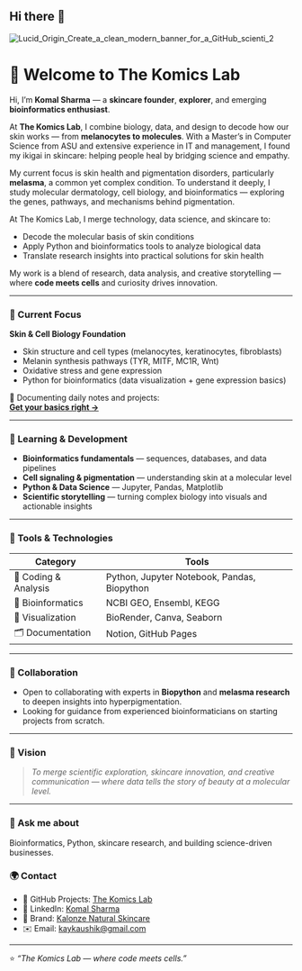 ## Hi there 👋
![Lucid_Origin_Create_a_clean_modern_banner_for_a_GitHub_scienti_2](https://github.com/user-attachments/assets/e0745f4a-87f3-42f4-844a-9d79fa5f664b)

# 🧬 Welcome to **The Komics Lab**

Hi, I’m **Komal Sharma** — a **skincare founder**, **explorer**, and emerging **bioinformatics enthusiast**.  

At **The Komics Lab**, I combine biology, data, and design to decode how our skin works — from **melanocytes to molecules**. With a Master’s in Computer Science from ASU and extensive experience in IT and management, I found my ikigai in skincare: helping people heal by bridging science and empathy.

My current focus is skin health and pigmentation disorders, particularly **melasma**, a common yet complex condition. To understand it deeply, I study molecular dermatology, cell biology, and bioinformatics — exploring the genes, pathways, and mechanisms behind pigmentation.

At The Komics Lab, I merge technology, data science, and skincare to:

- Decode the molecular basis of skin conditions  
- Apply Python and bioinformatics tools to analyze biological data  
- Translate research insights into practical solutions for skin health  

My work is a blend of research, data analysis, and creative storytelling — where **code meets cells** and curiosity drives innovation.

---

### 🌿 Current Focus
**Skin & Cell Biology Foundation**  
- Skin structure and cell types (melanocytes, keratinocytes, fibroblasts)  
- Melanin synthesis pathways (TYR, MITF, MC1R, Wnt)  
- Oxidative stress and gene expression  
- Python for bioinformatics (data visualization + gene expression basics)

📘 Documenting daily notes and projects:  
[**Get your basics right →**](https://github.com/thekomicslab/Basics)

---

### 🌱 Learning & Development
- **Bioinformatics fundamentals** — sequences, databases, and data pipelines  
- **Cell signaling & pigmentation** — understanding skin at a molecular level  
- **Python & Data Science** — Jupyter, Pandas, Matplotlib  
- **Scientific storytelling** — turning complex biology into visuals and actionable insights  

---

### 🔬 Tools & Technologies
| Category | Tools |
|----------|-------|
| 🧩 Coding & Analysis | Python, Jupyter Notebook, Pandas, Biopython |
| 🧬 Bioinformatics | NCBI GEO, Ensembl, KEGG |
| 🎨 Visualization | BioRender, Canva, Seaborn |
| 🗂️ Documentation | Notion, GitHub Pages |

---

### 🤝 Collaboration
- Open to collaborating with experts in **Biopython** and **melasma research** to deepen insights into hyperpigmentation.  
- Looking for guidance from experienced bioinformaticians on starting projects from scratch.

---

### 🌸 Vision
> *To merge scientific exploration, skincare innovation, and creative communication — where data tells the story of beauty at a molecular level.*

---

### 💬 Ask me about
Bioinformatics, Python, skincare research, and building science-driven businesses.

### 🌍 Contact
- 🧬 GitHub Projects: [The Komics Lab](https://github.com/thekomicslab)  
- 💼 LinkedIn: [Komal Sharma](https://www.linkedin.com/in/komalsharma)  
- 🌿 Brand: [Kalonze Natural Skincare](https://instagram.com/kalonzeindia)  
- ✉️ Email: kaykaushik@gmail.com

---

⭐ *“The Komics Lab — where code meets cells.”*

